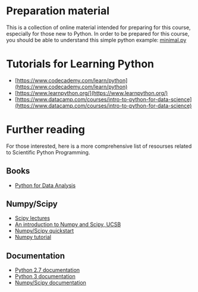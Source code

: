 # Preparation material
This is a collection of online material intended for preparing for this course, especially for those new to Python. In order to be prepared for this course, you should be able to understand this simple python example: [minimal.py](minimal.py)

# Tutorials for Learning Python
* [https://www.codecademy.com/learn/python](https://www.codecademy.com/learn/python)
* [https://www.learnpython.org/](https://www.learnpython.org/)
* [https://www.datacamp.com/courses/intro-to-python-for-data-science](https://www.datacamp.com/courses/intro-to-python-for-data-science)

# Further reading
For those interested, here is a more comprehensive list of resourses related to Scientific Python Programming.

## Books
* [Python for Data Analysis](http://shop.oreilly.com/product/0636920023784.do)

## Numpy/Scipy
* [Scipy lectures](http://www.scipy-lectures.org)
* [An introduction to Numpy and Scipy, UCSB](https://engineering.ucsb.edu/~shell/che210d/numpy.pdf)
* [Numpy/Scipy quickstart](https://docs.scipy.org/doc/numpy-dev/user/quickstart.html)
* [Numpy tutorial](http://cs231n.github.io/python-numpy-tutorial/)

## Documentation
* [Python 2.7 documentation](https://docs.python.org/2.7/)
* [Python 3 documentation](https://docs.python.org/3/)
* [Numpy/Scipy documentation](https://docs.scipy.org/doc/)
